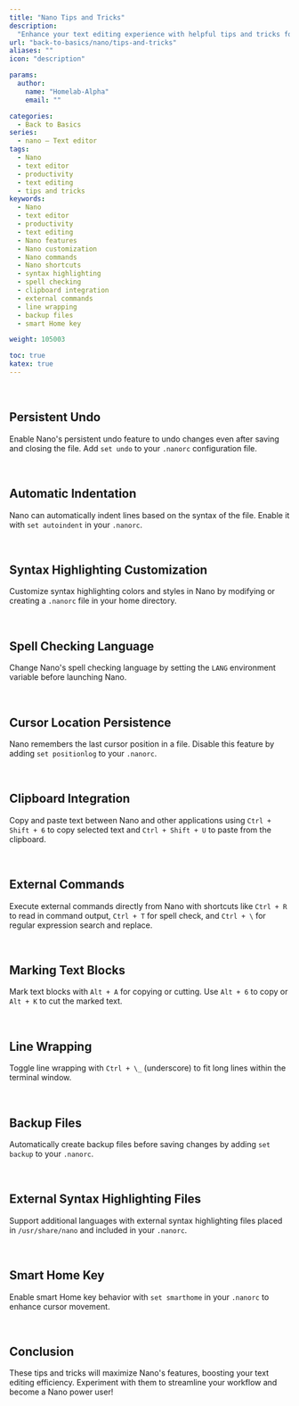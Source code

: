 ```yaml
---
title: "Nano Tips and Tricks"
description:
  "Enhance your text editing experience with helpful tips and tricks for Nano."
url: "back-to-basics/nano/tips-and-tricks"
aliases: ""
icon: "description"

params:
  author:
    name: "Homelab-Alpha"
    email: ""

categories:
  - Back to Basics
series:
  - nano – Text editor
tags:
  - Nano
  - text editor
  - productivity
  - text editing
  - tips and tricks
keywords:
  - Nano
  - text editor
  - productivity
  - text editing
  - Nano features
  - Nano customization
  - Nano commands
  - Nano shortcuts
  - syntax highlighting
  - spell checking
  - clipboard integration
  - external commands
  - line wrapping
  - backup files
  - smart Home key

weight: 105003

toc: true
katex: true
---
```


<br />

## Persistent Undo

Enable Nano's persistent undo feature to undo changes even after saving and
closing the file. Add `set undo` to your `.nanorc` configuration file.

<br />

## Automatic Indentation

Nano can automatically indent lines based on the syntax of the file. Enable it
with `set autoindent` in your `.nanorc`.

<br />

## Syntax Highlighting Customization

Customize syntax highlighting colors and styles in Nano by modifying or creating
a `.nanorc` file in your home directory.

<br />

## Spell Checking Language

Change Nano's spell checking language by setting the `LANG` environment variable
before launching Nano.

<br />

## Cursor Location Persistence

Nano remembers the last cursor position in a file. Disable this feature by
adding `set positionlog` to your `.nanorc`.

<br />

## Clipboard Integration

Copy and paste text between Nano and other applications using `Ctrl + Shift + 6`
to copy selected text and `Ctrl + Shift + U` to paste from the clipboard.

<br />

## External Commands

Execute external commands directly from Nano with shortcuts like `Ctrl + R` to
read in command output, `Ctrl + T` for spell check, and `Ctrl + \` for regular
expression search and replace.

<br />

## Marking Text Blocks

Mark text blocks with `Alt + A` for copying or cutting. Use `Alt + 6` to copy
or\
`Alt + K` to cut the marked text.

<br />

## Line Wrapping

Toggle line wrapping with `Ctrl + \_` (underscore) to fit long lines within the
terminal window.

<br />

## Backup Files

Automatically create backup files before saving changes by adding `set backup`
to your `.nanorc`.

<br />

## External Syntax Highlighting Files

Support additional languages with external syntax highlighting files placed in
`/usr/share/nano` and included in your `.nanorc`.

<br />

## Smart Home Key

Enable smart Home key behavior with `set smarthome` in your `.nanorc` to enhance
cursor movement.

<br />

## Conclusion

These tips and tricks will maximize Nano's features, boosting your text editing
efficiency. Experiment with them to streamline your workflow and become a Nano
power user!
